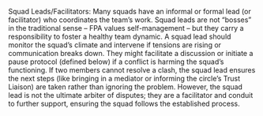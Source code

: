 Squad Leads/Facilitators: Many squads have an informal or formal lead (or facilitator) who coordinates the team’s work. Squad leads are not “bosses” in the traditional sense – FPA values self-management – but they carry a responsibility to foster a healthy team dynamic. A squad lead should monitor the squad’s climate and intervene if tensions are rising or communication breaks down. They might facilitate a discussion or initiate a pause protocol (defined below) if a conflict is harming the squad’s functioning. If two members cannot resolve a clash, the squad lead ensures the next steps (like bringing in a mediator or informing the circle’s Trust Liaison) are taken rather than ignoring the problem. However, the squad lead is not the ultimate arbiter of disputes; they are a facilitator and conduit to further support, ensuring the squad follows the established process.